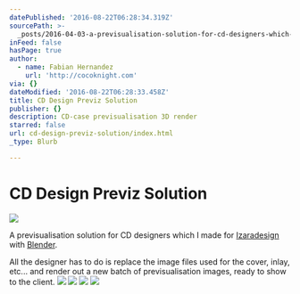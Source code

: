 ```yaml
---
datePublished: '2016-08-22T06:28:34.319Z'
sourcePath: >-
  _posts/2016-04-03-a-previsualisation-solution-for-cd-designers-which-i-made-fo.md
inFeed: false
hasPage: true
author:
  - name: Fabian Hernandez
    url: 'http://cocoknight.com'
via: {}
dateModified: '2016-08-22T06:28:33.458Z'
title: CD Design Previz Solution
publisher: {}
description: CD-case previsualisation 3D render
starred: false
url: cd-design-previz-solution/index.html
_type: Blurb

---
```

# CD Design Previz Solution
![](https://s3-us-west-2.amazonaws.com/the-grid-img/p/8ef85a14153aa9b520e612757a6d2b5389f7e10e.png)

A previsualisation solution for CD designers which I made for [Izaradesign][0] with [Blender][1].

All the designer has to do is replace the image files used for the cover, inlay, etc... and render out a new batch of previsualisation images, ready to show to the client.
![](https://s3-us-west-2.amazonaws.com/the-grid-img/p/f078ed2b96465e05d6212b6437c583421b5dbee3.png)
![](https://s3-us-west-2.amazonaws.com/the-grid-img/p/396f8f988ddf76f48e7dedd03d454cdc8f06eabf.png)
![](https://s3-us-west-2.amazonaws.com/the-grid-img/p/7cd2e1a7a8e2b986db0d735fca1c8009686959c9.png)
![](https://s3-us-west-2.amazonaws.com/the-grid-img/p/1f9b0cdd501d5dc2345e10cc59dd3c600aca0f0a.png)

[0]: http://izaradesign.ch/ "Izaradesign"
[1]: http://blender.org/ "Blender"